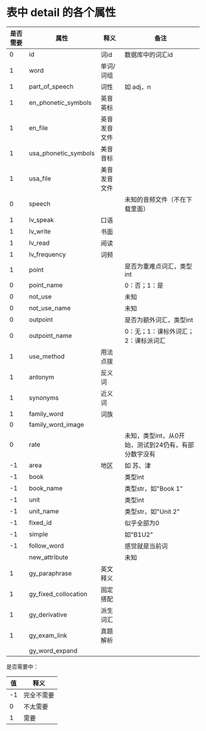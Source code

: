 # 表中 detail 的各个属性


| 是否需要 | 属性                 | 释义         | 备注                                                 |
| -------- | -------------------- | ------------ | ---------------------------------------------------- |
| 0        | id                   | 词id         | 数据库中的词汇id                                     |
| 1        | word                 | 单词/词组    |                                                      |
| 1        | part_of_speech       | 词性         | 如 adj，n                                            |
| 1        | en_phonetic_symbols  | 英音英标     |                                                      |
| 1        | en_file              | 英音发音文件 |                                                      |
| 1        | usa_phonetic_symbols | 美音音标     |                                                      |
| 1        | usa_file             | 美音发音文件 |                                                      |
| 0        | speech               |              | 未知的音频文件（不在下载里面）                       |
| 1        | lv_speak             | 口语         |                                                      |
| 1        | lv_write             | 书面         |                                                      |
| 1        | lv_read              | 阅读         |                                                      |
| 1        | lv_frequency         | 词频         |                                                      |
| 1        | point                |              | 是否为重难点词汇，类型int                            |
| 0        | point_name           |              | 0：否；1：是                                         |
| 0        | not_use              |              | 未知                                                 |
| 0        | not_use_name         |              | 未知                                                 |
| 0        | outpoint             |              | 是否为额外词汇，类型int                              |
| 0        | outpoint_name        |              | 0：无；1：课标外词汇；2：课标派词汇                  |
| 1        | use_method           | 用法点拨     |                                                      |
| 1        | antonym              | 反义词       |                                                      |
| 1        | synonyms             | 近义词       |                                                      |
| 1        | family_word          | 词族         |                                                      |
| 0        | family_word_image    |              |                                                      |
| 0        | rate                 |              | 未知，类型int，从0开始，测试到24仍有，有部分数字没有 |
| -1       | area                 | 地区         | 如 苏、津                                            |
| -1       | book                 |              | 类型int                                              |
| -1       | book_name            |              | 类型str，如"Book 1"                                  |
| -1       | unit                 |              | 类型int                                              |
| -1       | unit_name            |              | 类型str，如"Unit 2"                                  |
| -1       | fixed_id             |              | 似乎全部为0                                          |
| -1       | simple               |              | 如"B1U2"                                             |
| -1       | follow_word          |              | 感觉就是当前词                                       |
|          | new_attribute        |              | 未知                                                 |
| 1        | gy_paraphrase        | 英文释义     |                                                      |
| 1        | gy_fixed_collocation | 固定搭配     |                                                      |
| 1        | gy_derivative        | 派生词汇     |                                                      |
| 1        | gy_exam_link         | 真题解析     |                                                      |
|          | gy_word_expand       |              |                                                      |

是否需要中：

| 值   | 释义       |
| ---- | ---------- |
| -1   | 完全不需要 |
| 0    | 不太需要   |
| 1    | 需要       |

